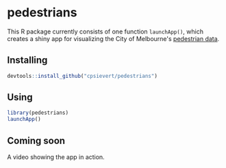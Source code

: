 # pedestrians

This R package currently consists of one function `launchApp()`, which creates a shiny app for visualizing the City of Melbourne's [pedestrian data](http://www.pedestrian.melbourne.vic.gov.au/). 


## Installing 

```r
devtools::install_github("cpsievert/pedestrians")
```

## Using

```r
library(pedestrians)
launchApp()
```

## Coming soon

A video showing the app in action.

